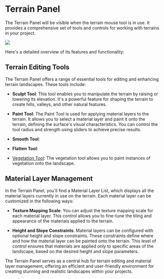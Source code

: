 # Terrain Panel

The Terrain Panel will be vislble when the terrain mouse tool is in use. It provides a comprehensive set of tools and controls for working with terrains in your project.

![](https://github.com/UltraEngine/Documentation/blob/master/Images/terrainpanel.png?raw=true)

Here's a detailed overview of its features and functionality:

## Terrain Editing Tools
The Terrain Panel offers a range of essential tools for editing and enhancing terrain landscapes. These tools include:

- **Sculpt Tool**: This tool enables you to manipulate the terrain by raising or lowering its elevation. It's a powerful feature for shaping the terrain to create hills, valleys, and other natural features.

- **Paint Tool**: The Paint Tool is used for applying material layers to the terrain. It allows you to select a material layer and paint it onto the terrain, defining the surface's visual characteristics. You can control the tool radius and strength using sliders to achieve precise results.

- **Smooth Tool**: 

- **Flatten Tool**: 

- [Vegetation Tool](vegetation,md): The vegetation tool allows you to paint instances of vegetation onto the landscape.

## Material Layer Management
In the Terrain Panel, you'll find a Material Layer List, which displays all the material layers currently in use on the terrain. Each material layer can be customized in the following ways:

- **Texture Mapping Scale**: You can adjust the texture mapping scale for each material layer. This control allows you to fine-tune the tiling and appearance of the materials applied to the terrain.

- **Height and Slope Constraints**: Material layers can be configured with optional height and slope constraints. These constraints define where and how the material layer can be painted onto the terrain. This level of control ensures that materials are applied only to specific areas of the landscape, based on the desired height and slope parameters.

The Terrain Panel serves as a central hub for terrain editing and material layer management, offering an efficient and user-friendly environment for creating stunning and realistic landscapes within your projects.
